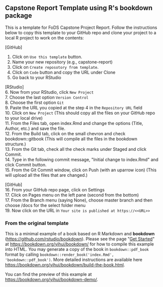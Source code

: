 ## Capstone Report Template using R's bookdown package
This is a template for FoDS Capstone Project Report. Follow the instructions below to copy this template to your GitHub repo and clone your project to a local R project to work on the contents:

[GitHub]  
1. Click on `Use this template` button.  
2. Name your new repository (e.g., capstone-report)  
3. Click on `Create reposotory from template`.  
4. Click on `Code` button and copy the URL under Clone
5. Go back to your RStudio

[RStudio]   
6. Now from your RStudio, click `New Project`  
7. Choose the last option `Version Control`  
8. Choose the first option `Git`  
9. Paste the URL you copied at the step 4 in the `Repository URL` field  
10. Click on `New Project` (This should copy all the files on your GitHub repo to your local drive)  
11. From the Files tab, open index.Rmd and change the options (Title, Author, etc.) and save the file.  
12. From the Build tab, click on the small chevron and check bookdown::gitbook (This will compile all the files in the bookdown structure.)  
13. From the Git tab, check all the check marks under Staged and click Commit.  
14. Type in the following commit message, "Initial change to index.Rmd" and click Commit button.  
15. From the Git Commit window, click on Push (with an uparrow icon) (This will upload all the files that are changed.)  
  
[GitHub]   
16. From your GitHub repo page, click on Settings  
17. Click on Pages menu on the left pane (second from the bottom)  
17. From the Branch menu (saying None), choose master branch and then choose /docs for the select folder menu  
19. Now click on the URL in `Your site is published at https://<<URL>> `  
  
### From the original template
This is a minimal example of a book based on R Markdown and **bookdown** (https://github.com/rstudio/bookdown). Please see the page "[Get Started](https://bookdown.org/yihui/bookdown/get-started.html)" at https://bookdown.org/yihui/bookdown/ for how to compile this example into HTML. You may generate a copy of the book in `bookdown::pdf_book` format by calling `bookdown::render_book('index.Rmd', 'bookdown::pdf_book')`. More detailed instructions are available here https://bookdown.org/yihui/bookdown/build-the-book.html.

You can find the preview of this example at https://bookdown.org/yihui/bookdown-demo/.
